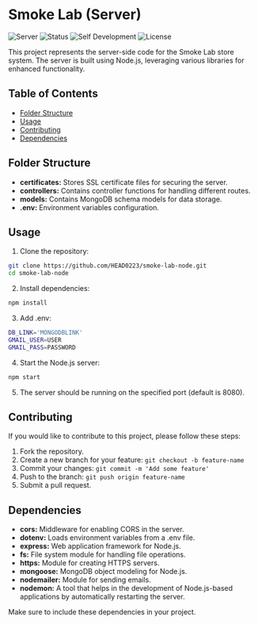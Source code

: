 # Smoke Lab (**Server**)

![Server](https://img.shields.io/badge/Server-Smoke_Lab-brightgreen)
![Status](https://img.shields.io/badge/Status-Complete-yellow)
![Self Development](https://img.shields.io/badge/Project-Self_Development-red)
![License](https://img.shields.io/badge/License-MIT-yellow)

This project represents the server-side code for the Smoke Lab store system. The server is built using Node.js, leveraging various libraries for enhanced functionality.

## Table of Contents

-  [Folder Structure](#folder-structure)
-  [Usage](#usage)
-  [Contributing](#contributing)
-  [Dependencies](#dependencies)

## Folder Structure

-  **certificates:** Stores SSL certificate files for securing the server.
-  **controllers:** Contains controller functions for handling different routes.
-  **models:** Contains MongoDB schema models for data storage.
-  **.env:** Environment variables configuration.

## Usage

1. Clone the repository:

```bash
git clone https://github.com/HEAD0223/smoke-lab-node.git
cd smoke-lab-node
```

2. Install dependencies:

```bash
npm install
```

3. Add .env:

```bash
DB_LINK='MONGODBLINK'
GMAIL_USER=USER
GMAIL_PASS=PASSWORD
```

4. Start the Node.js server:

```bash
npm start
```

5. The server should be running on the specified port (default is 8080).

## Contributing

If you would like to contribute to this project, please follow these steps:

1. Fork the repository.
2. Create a new branch for your feature: `git checkout -b feature-name`
3. Commit your changes: `git commit -m 'Add some feature'`
4. Push to the branch: `git push origin feature-name`
5. Submit a pull request.

## Dependencies

-  **cors:** Middleware for enabling CORS in the server.
-  **dotenv:** Loads environment variables from a .env file.
-  **express:** Web application framework for Node.js.
-  **fs:** File system module for handling file operations.
-  **https:** Module for creating HTTPS servers.
-  **mongoose:** MongoDB object modeling for Node.js.
-  **nodemailer:** Module for sending emails.
-  **nodemon:** A tool that helps in the development of Node.js-based applications by automatically restarting the server.

Make sure to include these dependencies in your project.
